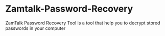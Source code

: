 # Zamtalk-Password-Recovery
ZamTalk Password Recovery Tool is a tool that help you to decrypt stored passwords in your computer

